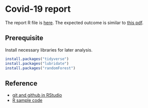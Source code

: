 # Covid-19 report

The report R file is [here](./report.Rmd).
The expected outcome is similar to [this pdf](./report.pdf).

## Prerequisite

Install necessary libraries for later analysis.

```r
install.packages("tidyverse")
install.packages("lubridate")
install.packages("randomForest")
```

## Reference

* [git and github in RStudio](https://www.bioinformatics.babraham.ac.uk/training/RStudio_GitHub/Initial_setup.html)
* [R sample code](https://r-statistics.co/)